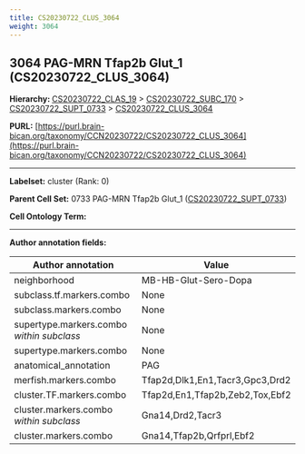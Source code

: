 ```yaml
---
title: CS20230722_CLUS_3064
weight: 3064
---
```

## 3064 PAG-MRN Tfap2b Glut_1 (CS20230722_CLUS_3064)
<b>Hierarchy: </b>
[CS20230722_CLAS_19](../CS20230722_CLAS_19) >
[CS20230722_SUBC_170](../CS20230722_SUBC_170) >
[CS20230722_SUPT_0733](../CS20230722_SUPT_0733) >
[CS20230722_CLUS_3064](../CS20230722_CLUS_3064)

**PURL:** [https://purl.brain-bican.org/taxonomy/CCN20230722/CS20230722_CLUS_3064](https://purl.brain-bican.org/taxonomy/CCN20230722/CS20230722_CLUS_3064)

---


**Labelset:** cluster (Rank: 0)

**Parent Cell Set:** 0733 PAG-MRN Tfap2b Glut_1 ([CS20230722_SUPT_0733](../CS20230722_SUPT_0733))



**Cell Ontology Term:** 

[MARKER GENES.]: #


---

[TRANSFERRED ANNOTATIONS.]: #


[AUTHOR ANNOTATION FIELDS.]: #


**Author annotation fields:**

| Author annotation | Value |
|-------------------|-------|
|neighborhood|MB-HB-Glut-Sero-Dopa|
|subclass.tf.markers.combo|None|
|subclass.markers.combo|None|
|supertype.markers.combo _within subclass_|None|
|supertype.markers.combo|None|
|anatomical_annotation|PAG|
|merfish.markers.combo|Tfap2d,Dlk1,En1,Tacr3,Gpc3,Drd2|
|cluster.TF.markers.combo|Tfap2d,En1,Tfap2b,Zeb2,Tox,Ebf2|
|cluster.markers.combo _within subclass_|Gna14,Drd2,Tacr3|
|cluster.markers.combo|Gna14,Tfap2b,Qrfprl,Ebf2|
